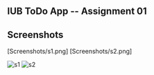 ## IUB ToDo App -- Assignment 01

## Screenshots
[Screenshots/s1.png]
[Screenshots/s2.png]

![s1](https://github.com/Noorsyedd/Assignment-1-CSE-464-1930146-Section2/assets/79561867/02f5bb65-717a-44e7-ae08-e9eea08bc40b)
![s2](https://github.com/Noorsyedd/Assignment-1-CSE-464-1930146-Section2/assets/79561867/6435a69e-301f-492c-850f-7f52c184ba97)
